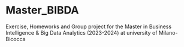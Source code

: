 # Master_BIBDA
Exercise, Homeworks and Group project for the Master in Business Intelligence &amp; Big Data Analytics (2023-2024) at university of Milano-Bicocca
